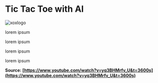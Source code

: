 # Tic Tac Toe with AI
![xoxlogo](https://github.com/enesmanan/Tic-Tac-Toe-with-AI/assets/88631980/408790e4-8808-4eb1-a690-229a742f2587)


lorem ipsum

lorem ipsum

lorem ipsum

lorem ipsum

<b>Source: [https://www.youtube.com/watch?v=yq3BHMrfv_U&t=3600s](https://www.youtube.com/watch?v=yq3BHMrfv_U&t=3600s)</b>
